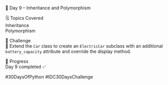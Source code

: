 📅 Day 9 – Inheritance and Polymorphism

🗒️ Topics Covered  
Inheritance  
Polymorphism  

🎯 Challenge  
🔧 Extend the `Car` class to create an `ElectricCar` subclass with an additional `battery_capacity` attribute and override the display method.

📌 Progress  
Day 9 completed ✅ 

#30DaysOfPython #IDC30DaysChallenge
